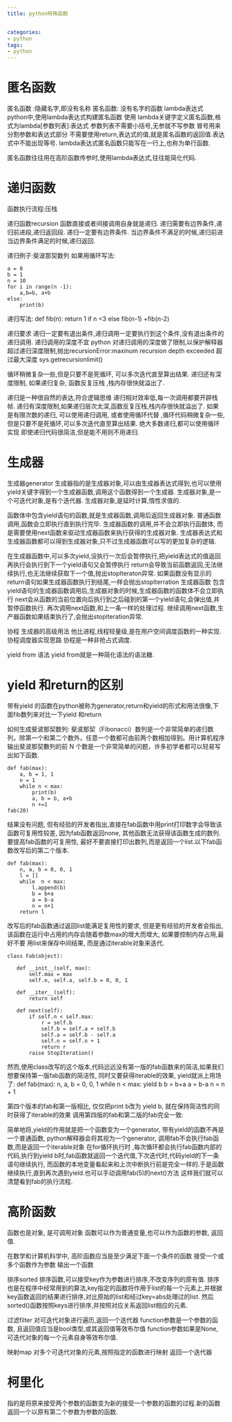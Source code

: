```yaml
---
title: python特殊函数


categories: 
- python
tags:
- python
---
```


# 匿名函数
匿名函数 :隐藏名字,即没有名称
匿名函数: 没有名字的函数
lambda表达式
python中,使用lambda表达式构建匿名函数
使用 lambda关键字定义匿名函数,格式为lambda[参数列表]:表达式
参数列表不需要小括号,无参就不写参数
冒号用来分割参数和表达式部分
不需要使用return,表达式的值,就是匿名函数的返回值.表达式中不能出现等号.
lambda表达式匿名函数只能写在一行上,也称为单行函数.

匿名函数往往用在高阶函数传参时,使用lambda表达式,往往能简化代码.

# 递归函数

函数执行流程:压栈

递归函数recursion
函数直接或者间接调用自身就是递归.
递归需要有边界条件,递归前进段,递归返回段.
递归一定要有边界条件.
当边界条件不满足的时候,递归前进
当边界条件满足的时候,递归返回.

递归例子:斐波那契数列 
如果用循环写法:
```
a = 0
b = 1
n = 10
for i in range(n -1):
    a,b=b, a+b
else:
    print(b)

```

递归写法:
def fib(n):
    return 1 if n <3 else fib(n-1) +fib(n-2)

递归要求
递归一定要有退出条件,递归调用一定要执行到这个条件,没有退出条件的递归调用.
递归调用的深度不宜
python 对递归调用的深度做了限制,以保护解释器
超过递归深度限制,抛出recursionError:maxinum recursion depth exceeded 超过最大深度
sys.getrecursionlimit()

循环稍微复杂一些,但是只要不是死循环, 可以多次迭代直至算出结果.
递归还有深度限制, 如果递归复杂, 函数反复压栈 ,栈内存很快就溢出了.

递归是一种很自然的表达,符合逻辑思维
递归相对效率低,每一次调用都要开辟栈帧.
递归有深度限制,如果递归层次太深,函数反复压栈,栈内存很快就溢出了.
如果是有限次数的递归, 可以使用递归调用, 或者使用循环代替 ,循环代码稍微复杂一些,但是只要不是死循环,可以多次迭代直至算出结果.
绝大多数递归,都可以使用循环实现
即使递归代码很简洁,但是能不用则不用递归.

# 生成器

生成器generator
生成器指的是生成器对象,可以由生成器表达式得到,也可以使用yield关键字得到一个生成器函数,调用这个函数得到一个生成器.
生成器对象,是一个可迭代对象,是有个迭代器.
生成器对象,是延时计算,惰性求值的.

函数体中包含yield语句的函数,就是生成器函数,调用后返回生成器对象.
普通函数调用,函数会立即执行直到执行完毕.
生成器函数的调用,并不会立即执行函数体, 而是需要使用next函数来驱动生成器函数来执行获得的生成器对象.
生成器表达式和生成器函数都可以得到生成器对象,只不过生成器函数可以写的更加复杂的逻辑.

在生成器函数中,可以多次yield,没执行一次后会暂停执行,把yield表达式的值返回
再执行会执行到下一个yield语句又会暂停执行
return会导致当前函数返回,无法继续执行,也无法继续获取下一个值,抛出stoplteraton异常.
如果函数没有显示的return语句如果生成器函数执行到结尾,一样会抛出stoplterration
生成器函数
包含yield语句的生成器函数调用后,生成器对象的时候,生成器函数的函数体不会立即执行
next会从函数的当前位置向后执行到之后碰到的第一个yield语句,会弹出值,并暂停函数执行.
再次调用next函数,和上一条一样的处理过程.
继续调用next函数,生产器函数如果结束执行了,会抛出stoplteration异常.

协程
生成器的高级用法
他比进程,线程轻量级,是在用户空间调度函数的一种实现.
协程调度器实现思路
协程是一种非抢占式调度.

yield from 语法
yield from就是一种简化语法的语法糖.

# yield 和return的区别

带有yield 的函数在python被称为generator,return和yield的形式和用法很像,下面fib数列来对比一下yield 和return

如何生成斐波那契数列:
斐波那契（Fibonacci）数列是一个非常简单的递归数列，除第一个和第二个数外，任意一个数都可由前两个数相加得到。用计算机程序输出斐波那契數列的前 N 个数是一个非常简单的问题，许多初学者都可以轻易写出如下函数.

```
def fab(max):
    a, b = 1, 1
    n = 1
    while n < max:
        print(b)
        a, b = b, a+b
        n +=1
fab(20)
```
结果没有问题, 但有经验的开发者指出,直接在fab函数中用print打印数字会导致该函数可复用性较差, 因为fab函数返回none, 其他函数无法获得该函数生成的数列.
要提高fab函数的可复用性, 最好不要直接打印出数列,而是返回一个list.以下fab函数改写后的第二个版本.
```
def fab(max):
    n, a, b = 0, 0, 1
    l = []
    while  n < max:
        l.append(b)
        b = b+a
        a = b-a
        n = n+1
    return l
```
改写后的fab函数通过返回list能满足复用性的要求, 但是更有经验的开发者会指出,
该函数在运行中占用的内存会随着参数max的增大而增大, 如果要控制内存占用,最好不要
用list来保存中间结果, 而是通过iterable对象来迭代.

```
class Fab(object): 
 
   def __init__(self, max): 
       self.max = max 
       self.n, self.a, self.b = 0, 0, 1 
 
   def __iter__(self): 
       return self 
 
   def next(self): 
       if self.n < self.max: 
           r = self.b 
           self.b = self.a + self.b
           self.a = self.b - self.a
           self.n = self.n + 1 
           return r 
       raise StopIteration()

```
然而,使用class改写的这个版本,代码远远没有第一版的fab函数来的简洁,如果我们想要保持第一版fab函数的简洁性, 同时又要获得iterable的效果, yield就派上用场了:
def fab(max):
    n, a, b = 0, 0, 1
    while n < max:
        yield b
        b =  b+a 
        a = b-a
        n = n + 1

第四个版本的fab和第一版相比, 仅仅把print b改为 yield b, 就在保持简洁性的同时获得了iterable的效果
调用第四版的fab和第二版的fab完全一致:

简单地将,yield的作用就是把一个函数变为一个generator, 带有yield的函数不再是一个普通函数, python解释器会将其视为一个generator, 调用fab不会执行fab函数,而是返回一个iterable对象 在for循环执行时 ,每次循环都会执行fab函数内部的代码,执行到yield b时,fab函数就返回一个迭代值,下次迭代时,代码yield的下一条语句继续执行,
而函数的本地变量看起来和上次中断执行前是完全一样的.于是函数继续执行,直到再次遇到yield.也可以手动调用fab(5)的next()方法
这样我们就可以清楚看到fab的执行流程.

# 高阶函数
函数也是对象, 是可调用对象
函数可以作为普通变量,也可以作为函数的参数, 返回值.

在数学和计算机科学中, 高阶函数应当是至少满足下面一个条件的函数
接受一个或多个函数作为参数
输出一个函数

排序sorted
排序函数,可以接受key作为参数进行排序,不改变序列的原有值.
排序也是在程序中经常用到的算法,key指定的函数将作用于list的每一个元素上,并根据key函数返回的结果进行排序,对比原始的list和经过key=abs处理过的list.
然后sorted()函数按照keys进行排序,并按照对应关系返回list相应的元素.

过滤filter
对可迭代对象进行遍历,返回一个迭代器
function参数是一个参数的函数, 且返回值应当是bool类型,或其返回值等效布尔值
function参数如果是None, 可迭代对象的每一个元素自身等效布尔值.

映射map
对多个可迭代对象的元素,按照指定的函数进行映射
返回一个迭代器


# 柯里化
指的是将原来接受两个参数的函数变为新的接受一个参数的函数的过程.新的函数返回一个以原有第二个参数为参数的函数.



